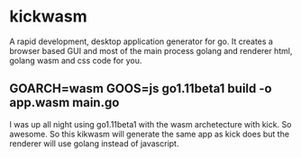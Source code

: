 # kickwasm
A rapid development, desktop application generator for go. It creates a browser based GUI and most of the main process golang and renderer html, golang wasm and css code for you.

## GOARCH=wasm GOOS=js go1.11beta1 build -o app.wasm main.go
I was up all night using go1.11beta1 with the wasm archetecture with kick. So awesome. So this kikwasm will generate the same app as kick does but the renderer will use golang instead of javascript.
